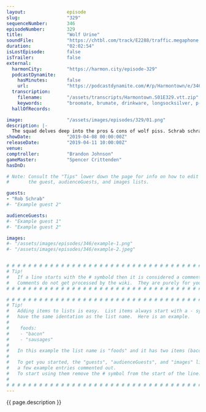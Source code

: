 ```yaml
---
layout:               episode
slug:                 "329"
sequenceNumber:       346
episodeNumber:        329
title:                "Wolf Urine"
soundFile:            "https://chtbl.com/track/E2288/traffic.megaphone.fm/STA6249527848.mp3?updated=1596655383"
duration:             "02:02:54"
isLostEpisode:        false
isTrailer:            false
external:
  harmonCity:         "https://harmon.city/episode-329"
  podcastDynamite:
    hasMinutes:       false
    url:              "https://podcastdynamite.com/#/p/Harmontown/e/346/329"
  transcription:
    filename:         "/assets/transcripts/Harmontown.S01E329.vtt.zip"
    keywords:         "broomate, brumate, drinkware, longsocksilver, p-rimiter, saturate, adapter, cravello, ramsey, memphis, cannibal, quota, transylvania, birther, silo, slingshot, broderick, brew, counseling, carlin, dale, raiders, enforcement, font, blues"
  hallOfRecords:      

image:                "/assets/images/episodes/329/01.png"
description: |-
  The squad delves deep into the pros & cons of wolf piss. Schrab schrabs Dan into a crater, while Brandon holds the ship together upon re-entry.
showDate:             "2019-04-08 00:00:00Z"
releaseDate:          "2019-04-11 10:00:00Z"
venue:                
comptroller:          "Brandon Johnson"
gameMaster:           "Spencer Crittenden"
hasDnD:               

# Note: Consult the "Tips" lower down the page for info on how to edit
#       the guest, audienceGuests, and images lists.

guests:
- "Rob Schrab"
#- "Example guest 2"

audienceGuests:
#- "Example guest 1"
#- "Example guest 2"

images:
#- "/assets/images/episodes/346/example-1.png"
#- "/assets/images/episodes/346/example-2.jpeg"


# # # # # # # # # # # # # # # # # # # # # # # # # # # # # # # # # # # # # # # # # # # # #
# Tip!
#   If a line starts with the # symbold then it is considered a comment.
#   Comments do not get processed by the wiki.  They are purely for your information.
# # # # # # # # # # # # # # # # # # # # # # # # # # # # # # # # # # # # # # # # # # # # #

# # # # # # # # # # # # # # # # # # # # # # # # # # # # # # # # # # # # # # # # # # # # #
# Tip!
#   Adding items to lists is easy.  List items always start with a - symbol and have
#   have the same identation as the list name.  Here is an example.
#
#    foods:
#    - "bacon"
#    - "sausages"
#
#   In this example the list name is "foods" and it has two items (bacon, and sausages).
#
#   To get you started, the "guests", "audienceGuests", and "images" lists below have
#   a few example entries commented out.
#   To start using them remove the # symbol from the start of the line.
#
# # # # # # # # # # # # # # # # # # # # # # # # # # # # # # # # # # # # # # # # # # # # #
---
```


<!-- The episode description will be rendered here -->
{{ page.description }}

<!-- Add your content BELOW here -->
<!-- vvvvvvvvvvvvvvvvvvvvvvvvvvv -->




<!-- ^^^^^^^^^^^^^^^^^^^^^^^^^^^ -->
<!-- Add your content ABOVE here -->

<!-- The episode gallery will be rendered here -->